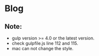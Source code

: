 # Blog
Note: 
---
- gulp version >= 4.0 or the latest version.
- check gulpfile.js line 112 and 115.
- mac can not change the style.
